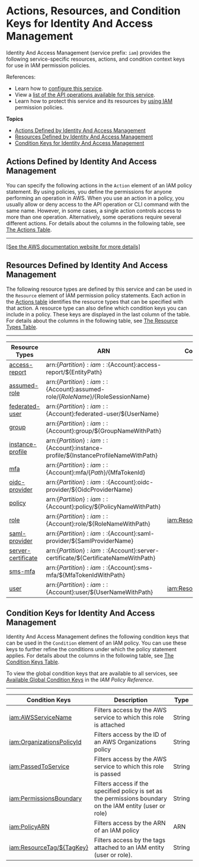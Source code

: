 # Actions, Resources, and Condition Keys for Identity And Access Management<a name="list_identityandaccessmanagement"></a>

Identity And Access Management \(service prefix: `iam`\) provides the following service\-specific resources, actions, and condition context keys for use in IAM permission policies\.

References:
+ Learn how to [configure this service](https://docs.aws.amazon.com/IAM/latest/UserGuide/)\.
+ View a [list of the API operations available for this service](https://docs.aws.amazon.com/IAM/latest/APIReference/)\.
+ Learn how to protect this service and its resources by [using IAM](https://docs.aws.amazon.com/IAM/latest/UserGuide/access_policies.html) permission policies\.

**Topics**
+ [Actions Defined by Identity And Access Management](#identityandaccessmanagement-actions-as-permissions)
+ [Resources Defined by Identity And Access Management](#identityandaccessmanagement-resources-for-iam-policies)
+ [Condition Keys for Identity And Access Management](#identityandaccessmanagement-policy-keys)

## Actions Defined by Identity And Access Management<a name="identityandaccessmanagement-actions-as-permissions"></a>

You can specify the following actions in the `Action` element of an IAM policy statement\. By using policies, you define the permissions for anyone performing an operation in AWS\. When you use an action in a policy, you usually allow or deny access to the API operation or CLI command with the same name\. However, in some cases, a single action controls access to more than one operation\. Alternatively, some operations require several different actions\. For details about the columns in the following table, see [The Actions Table](reference_policies_actions-resources-contextkeys.md#actions_table)\.


****  
[\[See the AWS documentation website for more details\]](http://docs.aws.amazon.com/IAM/latest/UserGuide/list_identityandaccessmanagement.html)

## Resources Defined by Identity And Access Management<a name="identityandaccessmanagement-resources-for-iam-policies"></a>

The following resource types are defined by this service and can be used in the `Resource` element of IAM permission policy statements\. Each action in the [Actions table](#identityandaccessmanagement-actions-as-permissions) identifies the resource types that can be specified with that action\. A resource type can also define which condition keys you can include in a policy\. These keys are displayed in the last column of the table\. For details about the columns in the following table, see [The Resource Types Table](reference_policies_actions-resources-contextkeys.md#resources_table)\.


****  

| Resource Types | ARN | Condition Keys | 
| --- | --- | --- | 
|   [ access\-report ](https://docs.aws.amazon.com/IAM/latest/UserGuide/access_policies_access-advisor-view-data-orgs.html)  |  arn:$\{Partition\}:iam::$\{Account\}:access\-report/$\{EntityPath\}  |  | 
|   [ assumed\-role ](https://docs.aws.amazon.com/IAM/latest/UserGuide/id_credentials_temp_use-resources.html)  |  arn:$\{Partition\}:iam::$\{Account\}:assumed\-role/$\{RoleName\}/$\{RoleSessionName\}  |  | 
|   [ federated\-user ](https://docs.aws.amazon.com/IAM/latest/UserGuide/id_roles_providers_saml.html)  |  arn:$\{Partition\}:iam::$\{Account\}:federated\-user/$\{UserName\}  |  | 
|   [ group ](https://docs.aws.amazon.com/IAM/latest/UserGuide/id_groups.html)  |  arn:$\{Partition\}:iam::$\{Account\}:group/$\{GroupNameWithPath\}  |  | 
|   [ instance\-profile ](https://docs.aws.amazon.com/IAM/latest/UserGuide/id_roles_use_switch-role-ec2_instance-profiles.html)  |  arn:$\{Partition\}:iam::$\{Account\}:instance\-profile/$\{InstanceProfileNameWithPath\}  |  | 
|   [ mfa ](https://docs.aws.amazon.com/IAM/latest/UserGuide/id_credentials_mfa.html)  |  arn:$\{Partition\}:iam::$\{Account\}:mfa/$\{Path\}/$\{MfaTokenId\}  |  | 
|   [ oidc\-provider ](https://docs.aws.amazon.com/IAM/latest/UserGuide/id_roles_providers_create_oidc.html)  |  arn:$\{Partition\}:iam::$\{Account\}:oidc\-provider/$\{OidcProviderName\}  |  | 
|   [ policy ](https://docs.aws.amazon.com/IAM/latest/UserGuide/access_policies_managed-vs-inline.html)  |  arn:$\{Partition\}:iam::$\{Account\}:policy/$\{PolicyNameWithPath\}  |  | 
|   [ role ](https://docs.aws.amazon.com/IAM/latest/UserGuide/id_roles.html)  |  arn:$\{Partition\}:iam::$\{Account\}:role/$\{RoleNameWithPath\}  |   [ iam:ResourceTag/$\{TagKey\} ](#identityandaccessmanagement-iam_ResourceTag___TagKey_)   | 
|   [ saml\-provider ](https://docs.aws.amazon.com/IAM/latest/UserGuide/id_roles_providers_saml.html)  |  arn:$\{Partition\}:iam::$\{Account\}:saml\-provider/$\{SamlProviderName\}  |  | 
|   [ server\-certificate ](https://docs.aws.amazon.com/IAM/latest/UserGuide/id_credentials_server-certs.html)  |  arn:$\{Partition\}:iam::$\{Account\}:server\-certificate/$\{CertificateNameWithPath\}  |  | 
|   [ sms\-mfa ](https://docs.aws.amazon.com/IAM/latest/UserGuide/id_credentials_mfa_enable_sms.html)  |  arn:$\{Partition\}:iam::$\{Account\}:sms\-mfa/$\{MfaTokenIdWithPath\}  |  | 
|   [ user ](https://docs.aws.amazon.com/IAM/latest/UserGuide/id_users.html)  |  arn:$\{Partition\}:iam::$\{Account\}:user/$\{UserNameWithPath\}  |   [ iam:ResourceTag/$\{TagKey\} ](#identityandaccessmanagement-iam_ResourceTag___TagKey_)   | 

## Condition Keys for Identity And Access Management<a name="identityandaccessmanagement-policy-keys"></a>

Identity And Access Management defines the following condition keys that can be used in the `Condition` element of an IAM policy\. You can use these keys to further refine the conditions under which the policy statement applies\. For details about the columns in the following table, see [The Condition Keys Table](reference_policies_actions-resources-contextkeys.md#context_keys_table)\.

To view the global condition keys that are available to all services, see [Available Global Condition Keys](reference_policies_condition-keys.html#AvailableKeys) in the *IAM Policy Reference*\.


****  

| Condition Keys | Description | Type | 
| --- | --- | --- | 
|   [ iam:AWSServiceName ](https://docs.aws.amazon.com/IAM/latest/UserGuide/reference_policies_iam-condition-keys.html#ck_AWSServiceName)  | Filters access by the AWS service to which this role is attached | String | 
|   [ iam:OrganizationsPolicyId ](https://docs.aws.amazon.com/IAM/latest/UserGuide/reference_policies_iam-condition-keys.html#ck_OrganizationsPolicyId)  | Filters access by the ID of an AWS Organizations policy | String | 
|   [ iam:PassedToService ](https://docs.aws.amazon.com/IAM/latest/UserGuide/reference_policies_iam-condition-keys.html#ck_PassedToService)  | Filters access by the AWS service to which this role is passed | String | 
|   [ iam:PermissionsBoundary ](https://docs.aws.amazon.com/IAM/latest/UserGuide/reference_policies_iam-condition-keys.html#ck_PermissionsBoundary)  | Filters access if the specified policy is set as the permissions boundary on the IAM entity \(user or role\) | String | 
|   [ iam:PolicyARN ](https://docs.aws.amazon.com/IAM/latest/UserGuide/reference_policies_iam-condition-keys.html#ck_PolicyARN)  | Filters access by the ARN of an IAM policy | ARN | 
|   [ iam:ResourceTag/$\{TagKey\} ](https://docs.aws.amazon.com/IAM/latest/UserGuide/reference_policies_iam-condition-keys.html#ck_ResourceTag)  | Filters access by the tags attached to an IAM entity \(user or role\)\. | String | 
